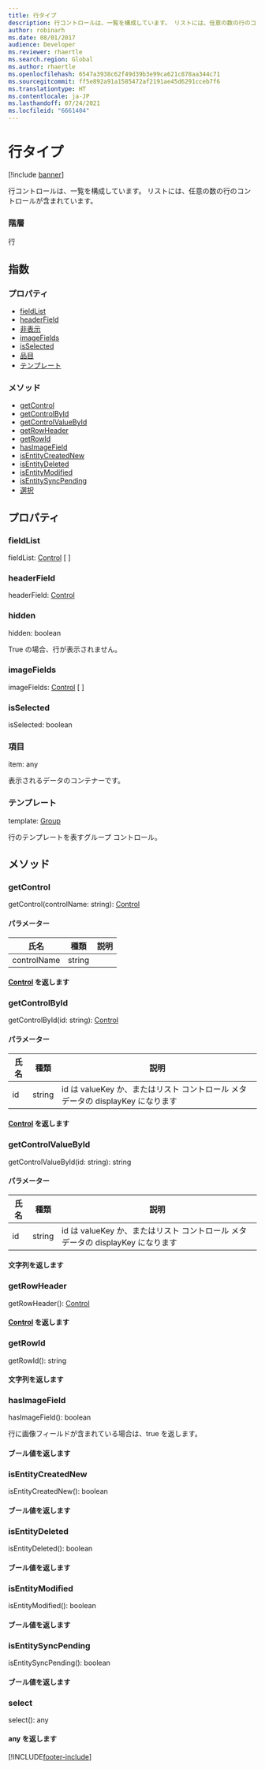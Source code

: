 ```yaml
---
title: 行タイプ
description: 行コントロールは、一覧を構成しています。 リストには、任意の数の行のコントロールが含まれています。
author: robinarh
ms.date: 08/01/2017
audience: Developer
ms.reviewer: rhaertle
ms.search.region: Global
ms.author: rhaertle
ms.openlocfilehash: 6547a3938c62f49d39b3e99ca621c878aa344c71
ms.sourcegitcommit: ff5e892a91a1585472af2191ae45d6291cceb7f6
ms.translationtype: HT
ms.contentlocale: ja-JP
ms.lasthandoff: 07/24/2021
ms.locfileid: "6661404"
---
```

# <a name="row-type"></a>行タイプ

[!include [banner](../../../../includes/banner.md)]

行コントロールは、一覧を構成しています。 リストには、任意の数の行のコントロールが含まれています。

### <a name="hierarchy"></a>階層

行 <br>

## <a name="index"></a>指数

### <a name="properties"></a>プロパティ

* [fieldList](view-model-control-list-ilist-irow.md#fieldlist)
* [headerField](view-model-control-list-ilist-irow.md#headerfield)
* [非表示](view-model-control-list-ilist-irow.md#hidden)
* [imageFields](view-model-control-list-ilist-irow.md#imagefields)
* [isSelected](view-model-control-list-ilist-irow.md#isselected)
* [品目](view-model-control-list-ilist-irow.md#item)
* [テンプレート](view-model-control-list-ilist-irow.md#template)

### <a name="methods"></a>メソッド

* [getControl](view-model-control-list-ilist-irow.md#getcontrol)
* [getControlById](view-model-control-list-ilist-irow.md#getcontrolbyid)
* [getControlValueById](view-model-control-list-ilist-irow.md#getcontrolvaluebyid)
* [getRowHeader](view-model-control-list-ilist-irow.md#getrowheader)
* [getRowId](view-model-control-list-ilist-irow.md#getrowid)
* [hasImageField](view-model-control-list-ilist-irow.md#hasimagefield)
* [isEntityCreatedNew](view-model-control-list-ilist-irow.md#isentitycreatednew)
* [isEntityDeleted](view-model-control-list-ilist-irow.md#isentitydeleted)
* [isEntityModified](view-model-control-list-ilist-irow.md#isentitymodified)
* [isEntitySyncPending](view-model-control-list-ilist-irow.md#isentitysyncpending)
* [選択](view-model-control-list-ilist-irow.md#select)

## <a name="properties"></a>プロパティ

### <a name="fieldlist"></a>fieldList

fieldList: [Control](view-model-control-basecontrol-icontrol-icontrol.md) [ ]




### <a name="headerfield"></a>headerField

headerField: [Control](view-model-control-basecontrol-icontrol-icontrol.md)




### <a name="hidden"></a>hidden

hidden: boolean

True の場合、行が表示されません。


### <a name="imagefields"></a>imageFields

imageFields: [Control](view-model-control-basecontrol-icontrol-icontrol.md) [ ]




### <a name="isselected"></a>isSelected

isSelected: boolean




### <a name="item"></a>項目

item: any

表示されるデータのコンテナーです。


### <a name="template"></a>テンプレート

template: [Group](view-model-control-group-igroup-igroup.md)

行のテンプレートを表すグループ コントロール。


## <a name="methods"></a>メソッド

### <a name="getcontrol"></a>getControl


getControl(controlName: string): [Control](view-model-control-basecontrol-icontrol-icontrol.md)




#### <a name="parameters"></a>パラメーター

| 氏名 | 種類 | 説明 |
| ---- | ---- | ----------- |
| controlName|string||

#### <a name="returns-control"></a>[Control](view-model-control-basecontrol-icontrol-icontrol.md) を返します

### <a name="getcontrolbyid"></a>getControlById


getControlById(id: string): [Control](view-model-control-basecontrol-icontrol-icontrol.md)




#### <a name="parameters"></a>パラメーター

| 氏名 | 種類 | 説明 |
| ---- | ---- | ----------- |
| id|string|id は valueKey か、またはリスト コントロール メタデータの displayKey になります|

#### <a name="returns-control"></a>[Control](view-model-control-basecontrol-icontrol-icontrol.md) を返します

### <a name="getcontrolvaluebyid"></a>getControlValueById


getControlValueById(id: string): string




#### <a name="parameters"></a>パラメーター

| 氏名 | 種類 | 説明 |
| ---- | ---- | ----------- |
| id|string|id は valueKey か、またはリスト コントロール メタデータの displayKey になります|

#### <a name="returns-string"></a>文字列を返します

### <a name="getrowheader"></a>getRowHeader


getRowHeader(): [Control](view-model-control-basecontrol-icontrol-icontrol.md)



#### <a name="returns-control"></a>[Control](view-model-control-basecontrol-icontrol-icontrol.md) を返します

### <a name="getrowid"></a>getRowId


getRowId(): string



#### <a name="returns-string"></a>文字列を返します

### <a name="hasimagefield"></a>hasImageField


hasImageField(): boolean

行に画像フィールドが含まれている場合は、true を返します。

#### <a name="returns-boolean"></a>ブール値を返します



### <a name="isentitycreatednew"></a>isEntityCreatedNew


isEntityCreatedNew(): boolean



#### <a name="returns-boolean"></a>ブール値を返します

### <a name="isentitydeleted"></a>isEntityDeleted


isEntityDeleted(): boolean



#### <a name="returns-boolean"></a>ブール値を返します

### <a name="isentitymodified"></a>isEntityModified


isEntityModified(): boolean



#### <a name="returns-boolean"></a>ブール値を返します

### <a name="isentitysyncpending"></a>isEntitySyncPending


isEntitySyncPending(): boolean



#### <a name="returns-boolean"></a>ブール値を返します

### <a name="select"></a>select


select(): any



#### <a name="returns-any"></a>any を返します


[!INCLUDE[footer-include](../../../../../../includes/footer-banner.md)]